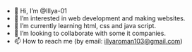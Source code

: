 - 👋 Hi, I’m @Illya-01
- 👀 I’m interested in web development and making websites.
- 🌱 I’m currently learning html, css and java script.
- 💞️ I’m looking to collaborate with some it companies.
- 📫 How to reach me (by email: illyaroman103@gmail.com)

<!---
Illya-01/Illya-01 is a ✨ special ✨ repository because its `README.md` (this file) appears on your GitHub profile.
You can click the Preview link to take a look at your changes.
--->
